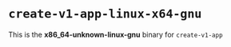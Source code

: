 # `create-v1-app-linux-x64-gnu`

This is the **x86_64-unknown-linux-gnu** binary for `create-v1-app`
